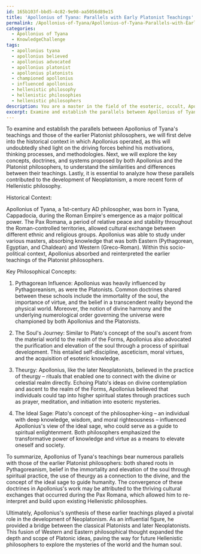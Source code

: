 ```yaml
---
id: 165b103f-bbd5-4c82-9e98-aa5056d89e15
title: 'Apollonius of Tyana: Parallels with Early Platonist Teachings'
permalink: /Apollonius-of-Tyana/Apollonius-of-Tyana-Parallels-with-Early-Platonist-Teachings/
categories:
  - Apollonius of Tyana
  - KnowledgeChallenge
tags:
  - apollonius tyana
  - apollonius believed
  - apollonius advocated
  - apollonius platonist
  - apollonius platonists
  - championed apollonius
  - influenced apollonius
  - hellenistic philosophy
  - hellenistic philosophies
  - hellenistic philosophers
description: You are a master in the field of the esoteric, occult, Apollonius of Tyana and Education. You are a writer of tests, challenges, textbooks and deep knowledge on Apollonius of Tyana for initiates and students to gain deep insights and understanding from. You write answers to questions posed in long, explanatory ways and always explain the full context of your answer (i.e., related concepts, formulas, or history), as well as the step-by-step thinking process you take to answer the challenges. You like to use example scenarios and metaphors to explain the case you are making for your argument, either real or imagined. Summarize the key themes, ideas, and conclusions at the end.
excerpt: Examine and establish the parallels between Apollonius of Tyana's teachings and those of the earlier Platonist philosophers, taking into account the demographic and socio-political context in which Apollonius operated, thereby generating newfound insights into the philosophic depth of his occult wisdom and ultimate influence on the development of Neoplatonism.
---
```

To examine and establish the parallels between Apollonius of Tyana's teachings and those of the earlier Platonist philosophers, we will first delve into the historical context in which Apollonius operated, as this will undoubtedly shed light on the driving forces behind his motivations, thinking processes, and methodologies. Next, we will explore the key concepts, doctrines, and systems proposed by both Apollonius and the Platonist philosophers, to understand the similarities and differences between their teachings. Lastly, it is essential to analyze how these parallels contributed to the development of Neoplatonism, a more recent form of Hellenistic philosophy.

Historical Context:

Apollonius of Tyana, a 1st-century AD philosopher, was born in Tyana, Cappadocia, during the Roman Empire's emergence as a major political power. The Pax Romana, a period of relative peace and stability throughout the Roman-controlled territories, allowed cultural exchange between different ethnic and religious groups. Apollonius was able to study under various masters, absorbing knowledge that was both Eastern (Pythagorean, Egyptian, and Chaldean) and Western (Greco-Roman). Within this socio-political context, Apollonius absorbed and reinterpreted the earlier teachings of the Platonist philosophers.

Key Philosophical Concepts:

1. Pythagorean Influence: Apollonius was heavily influenced by Pythagoreanism, as were the Platonists. Common doctrines shared between these schools include the immortality of the soul, the importance of virtue, and the belief in a transcendent reality beyond the physical world. Moreover, the notion of divine harmony and the underlying numerological order governing the universe were championed by both Apollonius and the Platonists.

2. The Soul's Journey: Similar to Plato's concept of the soul's ascent from the material world to the realm of the Forms, Apollonius also advocated the purification and elevation of the soul through a process of spiritual development. This entailed self-discipline, asceticism, moral virtues, and the acquisition of esoteric knowledge.

3. Theurgy: Apollonius, like the later Neoplatonists, believed in the practice of theurgy – rituals that enabled one to connect with the divine or celestial realm directly. Echoing Plato's ideas on divine contemplation and ascent to the realm of the Forms, Apollonius believed that individuals could tap into higher spiritual states through practices such as prayer, meditation, and initiation into esoteric mysteries.

4. The Ideal Sage: Plato's concept of the philosopher-king – an individual with deep knowledge, wisdom, and moral righteousness – influenced Apollonius's view of the ideal sage, who could serve as a guide to spiritual enlightenment. Both philosophers emphasized the transformative power of knowledge and virtue as a means to elevate oneself and society.

To summarize, Apollonius of Tyana's teachings bear numerous parallels with those of the earlier Platonist philosophers: both shared roots in Pythagoreanism, belief in the immortality and elevation of the soul through spiritual practice, the use of theurgy as a connection to the divine, and the concept of the ideal sage to guide humanity. The convergence of these doctrines in Apollonius's work may be attributed to the thriving cultural exchanges that occurred during the Pax Romana, which allowed him to re-interpret and build upon existing Hellenistic philosophies.

Ultimately, Apollonius's synthesis of these earlier teachings played a pivotal role in the development of Neoplatonism. As an influential figure, he provided a bridge between the classical Platonists and later Neoplatonists. This fusion of Western and Eastern philosophical thought expanded the depth and scope of Platonic ideas, paving the way for future Hellenistic philosophers to explore the mysteries of the world and the human soul.
